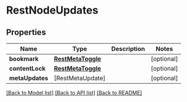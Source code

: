 # RestNodeUpdates

## Properties
Name | Type | Description | Notes
------------ | ------------- | ------------- | -------------
**bookmark** | [**RestMetaToggle**](RestMetaToggle.md) |  | [optional] 
**contentLock** | [**RestMetaToggle**](RestMetaToggle.md) |  | [optional] 
**metaUpdates** | [RestMetaUpdate] |  | [optional] 

[[Back to Model list]](../README.md#documentation-for-models) [[Back to API list]](../README.md#documentation-for-api-endpoints) [[Back to README]](../README.md)


